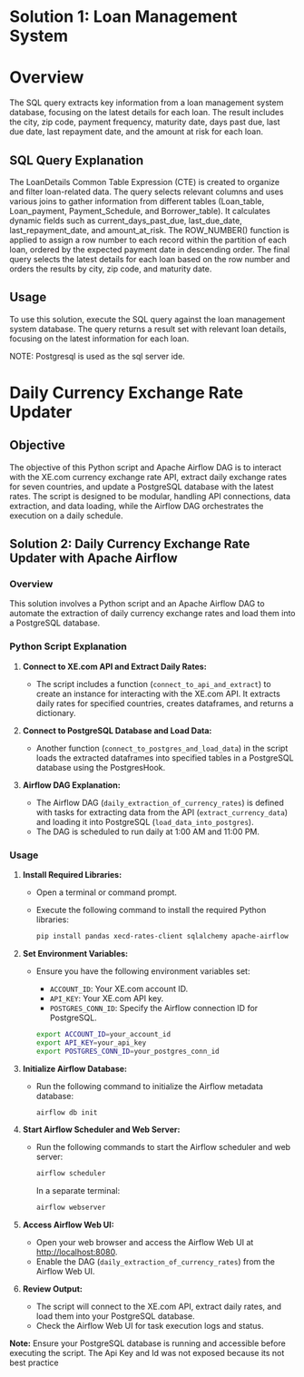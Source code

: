 # Solution 1: Loan Management System

# Overview
The SQL query extracts key information from a loan management system database, focusing on the latest details for each loan. The result includes the city, zip code, payment frequency, maturity date, days past due, last due date, last repayment date, and the amount at risk for each loan.

## SQL Query Explanation
The LoanDetails Common Table Expression (CTE) is created to organize and filter loan-related data.
The query selects relevant columns and uses various joins to gather information from different tables (Loan_table, Loan_payment, Payment_Schedule, and Borrower_table).
It calculates dynamic fields such as current_days_past_due, last_due_date, last_repayment_date, and amount_at_risk.
The ROW_NUMBER() function is applied to assign a row number to each record within the partition of each loan, ordered by the expected payment date in descending order.
The final query selects the latest details for each loan based on the row number and orders the results by city, zip code, and maturity date.

## Usage
To use this solution, execute the SQL query against the loan management system database. The query returns a result set with relevant loan details, focusing on the latest information for each loan.

NOTE: Postgresql is used as the sql server ide.

# Daily Currency Exchange Rate Updater

## Objective

The objective of this Python script and Apache Airflow DAG is to interact with the XE.com currency exchange rate API, extract daily exchange rates for seven countries, and update a PostgreSQL database with the latest rates. The script is designed to be modular, handling API connections, data extraction, and data loading, while the Airflow DAG orchestrates the execution on a daily schedule.

## Solution 2: Daily Currency Exchange Rate Updater with Apache Airflow

### Overview

This solution involves a Python script and an Apache Airflow DAG to automate the extraction of daily currency exchange rates and load them into a PostgreSQL database.

### Python Script Explanation

1. **Connect to XE.com API and Extract Daily Rates:**
   - The script includes a function (`connect_to_api_and_extract`) to create an instance for interacting with the XE.com API. It extracts daily rates for specified countries, creates dataframes, and returns a dictionary.

2. **Connect to PostgreSQL Database and Load Data:**
   - Another function (`connect_to_postgres_and_load_data`) in the script loads the extracted dataframes into specified tables in a PostgreSQL database using the PostgresHook.

3. **Airflow DAG Explanation:**
   - The Airflow DAG (`daily_extraction_of_currency_rates`) is defined with tasks for extracting data from the API (`extract_currency_data`) and loading it into PostgreSQL (`load_data_into_postgres`).
   - The DAG is scheduled to run daily at 1:00 AM and 11:00 PM.

### Usage

1. **Install Required Libraries:**
   - Open a terminal or command prompt.
   - Execute the following command to install the required Python libraries:

     ```bash
     pip install pandas xecd-rates-client sqlalchemy apache-airflow
     ```

2. **Set Environment Variables:**
   - Ensure you have the following environment variables set:
     - `ACCOUNT_ID`: Your XE.com account ID.
     - `API_KEY`: Your XE.com API key.
     - `POSTGRES_CONN_ID`: Specify the Airflow connection ID for PostgreSQL.

     ```bash
     export ACCOUNT_ID=your_account_id
     export API_KEY=your_api_key
     export POSTGRES_CONN_ID=your_postgres_conn_id
     ```

3. **Initialize Airflow Database:**
   - Run the following command to initialize the Airflow metadata database:

     ```bash
     airflow db init
     ```

4. **Start Airflow Scheduler and Web Server:**
   - Run the following commands to start the Airflow scheduler and web server:

     ```bash
     airflow scheduler
     ```

     In a separate terminal:

     ```bash
     airflow webserver
     ```

5. **Access Airflow Web UI:**
   - Open your web browser and access the Airflow Web UI at [http://localhost:8080](http://localhost:8080).
   - Enable the DAG (`daily_extraction_of_currency_rates`) from the Airflow Web UI.

6. **Review Output:**
   - The script will connect to the XE.com API, extract daily rates, and load them into your PostgreSQL database.
   - Check the Airflow Web UI for task execution logs and status.

**Note:** Ensure your PostgreSQL database is running and accessible before executing the script.
          The Api Key and Id was not exposed because its not best practice


